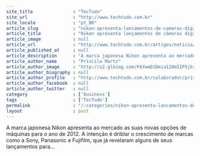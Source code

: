 ```yaml
---
site_title               : "TecTudo"
site_url                 : "http://www.techtudo.com.br"
site_locale              : "pt_BR"
article_slug             : "nikon-apresenta-lancamentos-de-cameras-digitais-para-2012"
article_title            : "Nikon apresenta lançamentos de câmeras digitais para 2012"
article_image            : null
article_url              : "http://www.techtudo.com.br/artigos/noticia/2012/04/nikon-apresenta-lancamentos-de-cameras-digitais-para-2012.html"
article_published_at     : null
article_description      : "A marca japonesa Nikon apresenta ao mercado as suas novas opções de máquinas para o ano de 2012. A intenção é driblar o crescimento de marcas como a Sony, Panasonic e Fujifilm, que já revelaram alguns de seus lançamentos para..."
article_author_name      : "Priscila Martz"
article_author_image     : "http://s2.glbimg.com/F6YwmDJDmia128mIIP5jbrqpkzw=/30x30/s2.glbimg.com/pLl8WktwqivabKdJbz4hPJZN4L0=/0x0:140x140/75x75/s.glbimg.com/po/tt2/f/original/2013/01/21/fotopriscila.jpg"
article_author_biography : null
article_author_profile   : "http://www.techtudo.com.br/colaborador/priscila-martz.html"
article_author_facebook  : null
article_author_twitter   : null
category                 : ['business']
tags                     : ['TecTudo']
permalink                : "/:categories/nikon-apresenta-lancamentos-de-cameras-digitais-para-2012/"
layout                   : post
---
```


A marca japonesa Nikon apresenta ao mercado as suas novas opções de máquinas para o ano de 2012. A intenção é driblar o crescimento de marcas como a Sony, Panasonic e Fujifilm, que já revelaram alguns de seus lançamentos para...
